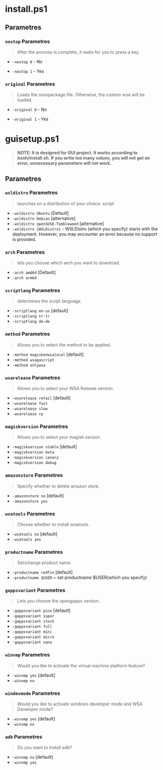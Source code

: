 # install.ps1
## Parametres

### `nostop` Parametres

> After the process is complete, it waits for you to press a key.

- `-nostop 0` - No

- `-nostop 1` - Yes

### `original` Parametres

> Loads the msixpackage file. Otherwise, the custom wsa will be loaded.

- `-original 0` - No

- `-original 1` - Yes

# guisetup.ps1

> **NOTE: It is designed for GUI project. It works according to bash/install.sh. If you write too many values, you will not get an error, unnecessary parameters will not work.**

## Parametres

### `wsldistro` Parametres

> launches on a distribution of your choice. script

- `-wsldistro Ubuntu` [Default]
- `-wsldistro Debian` [alternative]
- `-wsldistro openSUSE-Tumbleweed` [alternative]
- `-wsldistro {WSLDistro}` - WSLDistro (which you specify) starts with the deployment. However, you may encounter an error because no support is provided.

### `arch` Parametres

> lets you choose which arch you want to download.

- `-arch amd64` [Default]
- `-arch arm64`

### `scriptlang` Parametres

> determines the script language.

- `-scriptlang en-us` [default]
- `-scriptlang tr-tr`
- `-scriptlang de-de`

### `method` Parametres

> Allows you to select the method to be applied.

- `-method magiskonwsalocal` [default]
- `-method wsagascript`
- `-method onlywsa`

### `wsarelease` Parametres

> Allows you to select your WSA Release version.

- `-wsarelease retail` [default]
- `-wsarelease fast`
- `-wsarelease slow`
- `-wsarelease rp`

### `magiskversion` Parametres

> Allows you to select your magisk version.

- `-magiskversion stable` [default]
- `-magiskversion beta`
- `-magiskversion canary`
- `-magiskversion debug`

### `amazonstore` Parametres

> Specify whether to delete amazon store.

- `-amazonstore no` [default]
- `-amazonstore yes`

### `wsatools` Parametres

> Choose whether to install wsatools.

- `-wsatools no` [default]
- `-wsatools yes`

### `productname` Parametres

> Set/change product name.

- `-productname redfin` [default]
- `-productname $USER` ~ set productname $USER(which you specify)

### `gappsvariant` Parametres

> Lets you choose the opengapps version.

- `-gappsvariant pico` [default]
- `-gappsvariant super`
- `-gappsvariant stock`
- `-gappsvariant full`
- `-gappsvariant mini`
- `-gappsvariant micro`
- `-gappsvariant nano`

### `winvmp` Parametres

> Would you like to activate the virtual machine platform feature?

- `-winvmp yes` [default]
- `-winvmp no`

### `windevmode` Parametres

> Would you like to activate windows developer mode and WSA Developer mode?

- `-winvmp yes` [default]
- `-winvmp no`

### `adb` Parametres

> Do you want to install adb?

- `-winvmp no` [default]
- `-winvmp yes`
